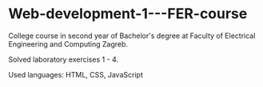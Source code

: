 # Web-development-1---FER-course
College course in second year of Bachelor's degree at Faculty of Electrical Engineering and Computing Zagreb.

Solved laboratory exercises 1 - 4.

Used languages: HTML, CSS, JavaScript
